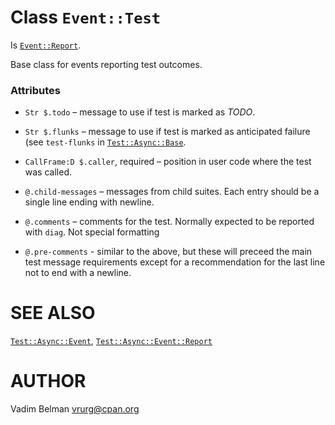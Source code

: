Class `Event::Test`
===================

Is [`Event::Report`](https://github.com/vrurg/raku-Test-Async/blob/v0.1.4/docs/md/Test/Async/Event/Report.md).

Base class for events reporting test outcomes.

### Attributes

  * `Str $.todo` – message to use if test is marked as *TODO*.

  * `Str $.flunks` – message to use if test is marked as anticipated failure (see `test-flunks` in [`Test::Async::Base`](https://github.com/vrurg/raku-Test-Async/blob/v0.1.4/docs/md/Test/Async/Base.md).

  * `CallFrame:D $.caller`, required – position in user code where the test was called.

  * `@.child-messages` – messages from child suites. Each entry should be a single line ending with newline.

  * `@.comments` – comments for the test. Normally expected to be reported with `diag`. Not special formatting

  * `@.pre-comments` - similar to the above, but these will preceed the main test message requirements except for a recommendation for the last line not to end with a newline.

SEE ALSO
========

[`Test::Async::Event`](https://github.com/vrurg/raku-Test-Async/blob/v0.1.4/docs/md/Test/Async/Event.md), [`Test::Async::Event::Report`](https://github.com/vrurg/raku-Test-Async/blob/v0.1.4/docs/md/Test/Async/Event/Report.md)

AUTHOR
======

Vadim Belman <vrurg@cpan.org>

